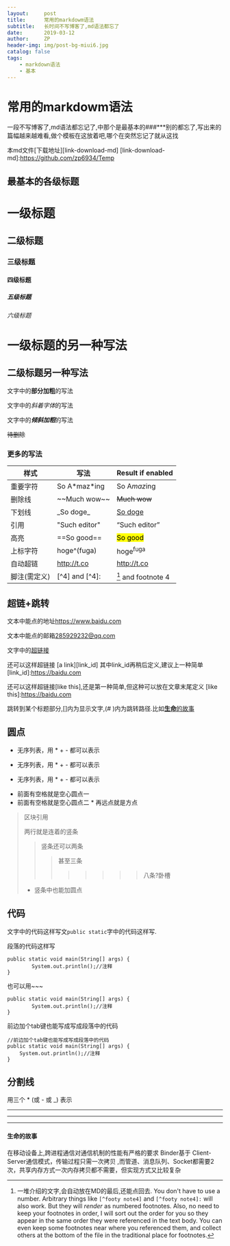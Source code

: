 ```yaml
---
layout:     post
title:      常用的markdowm语法
subtitle:   长时间不写博客了,md语法都忘了
date:       2019-03-12
author:     ZP
header-img: img/post-bg-miui6.jpg
catalog: false
tags:
    - markdown语法
    - 基本
---
```


# 常用的markdowm语法

一段不写博客了,md语法都忘记了,中那个是最基本的###***别的都忘了,写出来的篇幅越来越难看,做个模板在这放着吧,哪个在突然忘记了就从这找

本md文件[下载地址][link-download-md]
[link-download-md]:https://github.com/zp6934/Temp

## 最基本的各级标题
# 一级标题
## 二级标题 
### 三级标题
#### 四级标题
##### 五级标题
###### 六级标题

一级标题的另一种写法
===
二级标题另一种写法
----

文字中的**部分加粗**的写法

文字中的*斜着字体*的写法

文字中的***倾斜加粗***的写法

~~待删除~~

### 更多的写法

样式		          | 写法	            | Result if enabled     |
--------------------|------------------|-----------------------|
重要字符				| So A\*maz\*ing   | So A<em>maz</em>ing   |
删除线  		       | \~~Much wow\~~   | <del>Much wow</del>   |
下划线					| \_So doge\_      | <u>So doge</u>        |
引用			       | \"Such editor\"  | <q>Such editor</q>    |
高亮		          | \==So good\==    | <mark>So good</mark>  |
上标字符	          | hoge\^(fuga)     | hoge<sup>fuga</sup>   |
自动超链             | http://t.co      | <http://t.co>         |
脚注(需定义)         | [\^4] and [\^4]: | [^4] and footnote 4   |

[^4]: 一堆介绍的文字,会自动放在MD的最后,还能点回去. You don't have to use a number. Arbitrary things like `[^footy note4]` and `[^footy note4]:` will also work. But they will *render* as numbered footnotes. Also, no need to keep your footnotes in order, I will sort out the order for you so they appear in the same order they were referenced in the text body. You can even keep some footnotes near where you referenced them, and collect others at the bottom of the file in the traditional place for footnotes. 

## 超链+跳转


文本中能点的地址<https://www.baidu.com>

文本中能点的邮箱<285929232@qq.com>

文字中的[超链接](https://www.baidu.com)

还可以这样超链接 [a link][link_id] 其中link_id再稍后定义,建议上一种简单
[link_id]:https://baidu.com

还可以这样超链接[like this],还是第一种简单,但这种可以放在文章末尾定义
[like this]:https://baidu.com

跳转到某个标题部分,[]内为显示文字,(# )内为跳转路径.比如[**生命**的故事](#test-path)

## 圆点

* 无序列表，用 * + - 都可以表示
+ 无序列表，用 * + - 都可以表示
- 无序列表，用 * + - 都可以表示
 * 前面有空格就是空心圆点一
 * 前面有空格就是空心圆点二
 		* 再远点就是方点


> 区块引用
> 
> 两行就是连着的竖条
>> 竖条还可以两条
>>> 甚至三条
>>>>>>>> 八条?卧槽
>
> * 竖条中也能加圆点

## 代码

文字中的代码这样写文`public static`字中的代码这样写.

段落的代码这样写

```
public static void main(String[] args) {
        System.out.println();//注释
}
```
也可以用~~~

~~~
public static void main(String[] args) {
        System.out.println();//注释
}
~~~
前边加个tab键也能写成写成段落中的代码

	//前边加个tab键也能写成写成段落中的代码
	public static void main(String[] args) {
        System.out.println();//注释
	}

## 分割线
用三个 * (或 - 或 _) 表示
***
---
___

#### <a name="test-path">生命的故事

在移动设备上,跨进程通信对通信机制的性能有严格的要求 Binder基于 Client-Server通信模式，传输过程只需一次拷贝 ,而管道、消息队列、Socket都需要2次，共享内存方式一次内存拷贝都不需要，但实现方式又比较复杂


